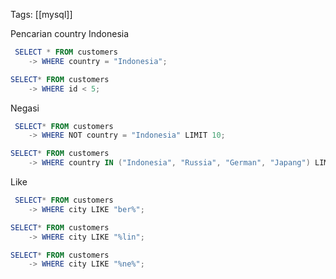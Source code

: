 Tags: [[mysql]]

Pencarian country Indonesia

```powershell
 SELECT * FROM customers
    -> WHERE country = "Indonesia";
```

```powershell
SELECT* FROM customers
    -> WHERE id < 5;
```

Negasi

```powershell
 SELECT* FROM customers
    -> WHERE NOT country = "Indonesia" LIMIT 10;
```

```powershell
SELECT* FROM customers
    -> WHERE country IN ("Indonesia", "Russia", "German", "Japang") LIMIT 10;
```

Like

```powershell
 SELECT* FROM customers
    -> WHERE city LIKE "ber%";
```

```powershell
SELECT* FROM customers
    -> WHERE city LIKE "%lin";
```

```powershell
SELECT* FROM customers
    -> WHERE city LIKE "%ne%";
```